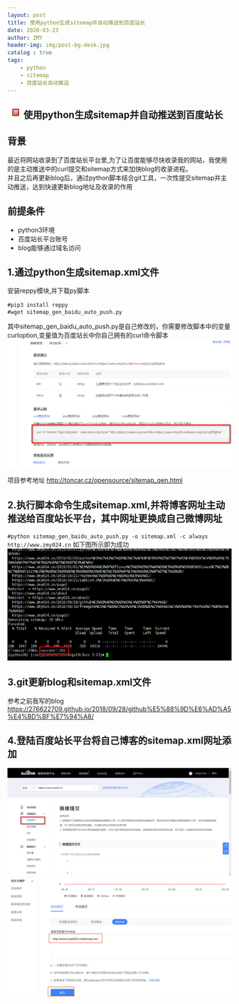 ```yaml
---
layout: post
title: 使用python生成sitemap并自动推送到百度站长
date: 2020-03-23
author: ZMY
header-img: img/post-bg-desk.jpg
catalog : true
tags:
    - python 
    - sitemap 
    - 百度站长自动推送
---
```


## <img class="original" src='https://raw.githubusercontent.com/276622709/276622709.github.io/master/img/original.png'>使用python生成sitemap并自动推送到百度站长

## 背景
最近将网站收录到了百度站长平台里,为了让百度能够尽快收录我的网站，我使用的是主动推送中的curl提交和sitemap方式来加快blog的收录进程。  
并且之后再更新blog后，通过python脚本结合git工具，一次性提交sitemap并主动推送，达到快速更新blog地址及收录的作用  
## 前提条件
+ python3环境
+ 百度站长平台账号
+ blog能够通过域名访问
## 1.通过python生成sitemap.xml文件
安装reppy模块,并下载py脚本
```
#pip3 install reppy
#wget sitemap_gen_baidu_auto_push.py
```
其中sitemap_gen_baidu_auto_push.py是自己修改的，你需要修改脚本中的变量curloption,变量值为百度站长中你自己拥有的curl命令脚本
![](https://raw.githubusercontent.com/276622709/276622709.github.io/master/img/2020-03-23/1.png)

项目参考地址 http://toncar.cz/opensource/sitemap_gen.html  
## 2.执行脚本命令生成sitemap.xml,并将博客网址主动推送给百度站长平台，其中网址更换成自己微博网址
`
#python sitemap_gen_baidu_auto_push.py -o sitemap.xml -c always http://www.zmy024.cn
`
如下图所示即为成功  
![](https://raw.githubusercontent.com/276622709/276622709.github.io/master/img/2020-03-23/2.png)
## 3.git更新blog和sitemap.xml文件
参考之前我写的blog https://276622709.github.io/2018/09/28/github%E5%88%9D%E6%AD%A5%E4%BD%BF%E7%94%A8/
## 4.登陆百度站长平台将自己博客的sitemap.xml网址添加
![](https://raw.githubusercontent.com/276622709/276622709.github.io/master/img/2020-03-23/3.png)
![](https://raw.githubusercontent.com/276622709/276622709.github.io/master/img/2020-03-23/4.png)

